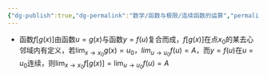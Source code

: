 ```yaml
---
{"dg-publish":true,"dg-permalink":"数学/函数与极限/连续函数的运算","permalink":"/数学/函数与极限/连续函数的运算/","dgHomeLink":true,"dgPassFrontmatter":false}
---
```



- 函数$f[g(x)]$由函数$u=g(x)$与函数$y=f(u)$复合而成，$f[g(x)]$在点$x_0$的某去心邻域内有定义，若$\lim_{x\rightarrow x_0}g(x)=u_0$，$lim_{u\rightarrow u_0}f(u)=A$，而$y=f(u)$在$u=u_0$连续，则$\lim_{x\rightarrow x_0}f[g(x)]=\lim_{u\rightarrow u_0}f(u)=A$
